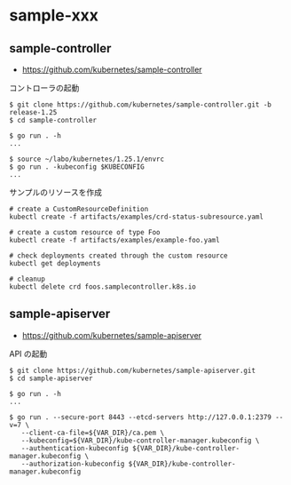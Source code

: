 # sample-xxx

## sample-controller

- https://github.com/kubernetes/sample-controller

コントローラの起動

```
$ git clone https://github.com/kubernetes/sample-controller.git -b release-1.25
$ cd sample-controller

$ go run . -h
...

$ source ~/labo/kubernetes/1.25.1/envrc
$ go run . -kubeconfig $KUBECONFIG
...
```

サンプルのリソースを作成

```
# create a CustomResourceDefinition
kubectl create -f artifacts/examples/crd-status-subresource.yaml

# create a custom resource of type Foo
kubectl create -f artifacts/examples/example-foo.yaml

# check deployments created through the custom resource
kubectl get deployments

# cleanup
kubectl delete crd foos.samplecontroller.k8s.io
```

## sample-apiserver

- https://github.com/kubernetes/sample-apiserver

API の起動

```
$ git clone https://github.com/kubernetes/sample-apiserver.git
$ cd sample-apiserver

$ go run . -h
...
```

```
$ go run . --secure-port 8443 --etcd-servers http://127.0.0.1:2379 --v=7 \
   --client-ca-file=${VAR_DIR}/ca.pem \
   --kubeconfig=${VAR_DIR}/kube-controller-manager.kubeconfig \
   --authentication-kubeconfig ${VAR_DIR}/kube-controller-manager.kubeconfig \
   --authorization-kubeconfig ${VAR_DIR}/kube-controller-manager.kubeconfig
```

